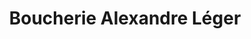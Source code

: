 ---
title: "Boucherie Alexandre Léger"
url: /saint-blaise/boucherie-alexandre-leger/
shop: Metzgerei
---